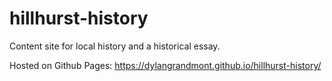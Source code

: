 # hillhurst-history

Content site for local history and a historical essay.

Hosted on Github Pages: https://dylangrandmont.github.io/hillhurst-history/
